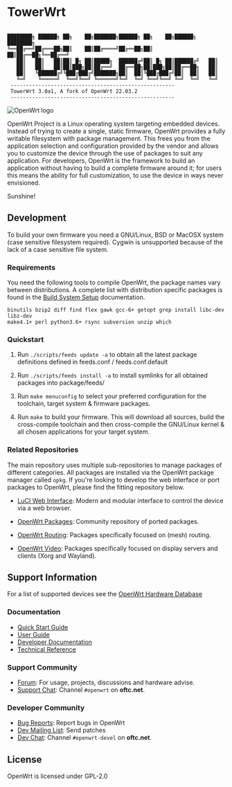 # TowerWrt

<pre><code>
████████╗ ██████╗ ██╗    ██╗███████╗██████╗ ██╗    ██╗██████╗ ████████╗
╚══██╔══╝██╔═══██╗██║    ██║██╔════╝██╔══██╗██║    ██║██╔══██╗╚══██╔══╝
   ██║   ██║   ██║██║ █╗ ██║█████╗  ██████╔╝██║ █╗ ██║██████╔╝   ██║   
   ██║   ██║   ██║██║███╗██║██╔══╝  ██╔══██╗██║███╗██║██╔══██╗   ██║   
   ██║   ╚██████╔╝╚███╔███╔╝███████╗██║  ██║╚███╔███╔╝██║  ██║   ██║   
   ╚═╝    ╚═════╝  ╚══╝╚══╝ ╚══════╝╚═╝  ╚═╝ ╚══╝╚══╝ ╚═╝  ╚═╝   ╚═╝   
 -----------------------------------------------------
 TowerWrt 3.0a1, A fork of OpenWrt 22.03.2
 -----------------------------------------------------
</code></pre>

![OpenWrt logo](include/logo.png)

OpenWrt Project is a Linux operating system targeting embedded devices. Instead
of trying to create a single, static firmware, OpenWrt provides a fully
writable filesystem with package management. This frees you from the
application selection and configuration provided by the vendor and allows you
to customize the device through the use of packages to suit any application.
For developers, OpenWrt is the framework to build an application without having
to build a complete firmware around it; for users this means the ability for
full customization, to use the device in ways never envisioned.

Sunshine!

## Development

To build your own firmware you need a GNU/Linux, BSD or MacOSX system (case
sensitive filesystem required). Cygwin is unsupported because of the lack of a
case sensitive file system.

### Requirements

You need the following tools to compile OpenWrt, the package names vary between
distributions. A complete list with distribution specific packages is found in
the [Build System Setup](https://openwrt.org/docs/guide-developer/build-system/install-buildsystem)
documentation.

```
binutils bzip2 diff find flex gawk gcc-6+ getopt grep install libc-dev libz-dev
make4.1+ perl python3.6+ rsync subversion unzip which
```

### Quickstart

1. Run `./scripts/feeds update -a` to obtain all the latest package definitions
   defined in feeds.conf / feeds.conf.default

2. Run `./scripts/feeds install -a` to install symlinks for all obtained
   packages into package/feeds/

3. Run `make menuconfig` to select your preferred configuration for the
   toolchain, target system & firmware packages.

4. Run `make` to build your firmware. This will download all sources, build the
   cross-compile toolchain and then cross-compile the GNU/Linux kernel & all chosen
   applications for your target system.

### Related Repositories

The main repository uses multiple sub-repositories to manage packages of
different categories. All packages are installed via the OpenWrt package
manager called `opkg`. If you're looking to develop the web interface or port
packages to OpenWrt, please find the fitting repository below.

* [LuCI Web Interface](https://github.com/openwrt/luci): Modern and modular
  interface to control the device via a web browser.

* [OpenWrt Packages](https://github.com/openwrt/packages): Community repository
  of ported packages.

* [OpenWrt Routing](https://github.com/openwrt/routing): Packages specifically
  focused on (mesh) routing.

* [OpenWrt Video](https://github.com/openwrt/video): Packages specifically
  focused on display servers and clients (Xorg and Wayland).

## Support Information

For a list of supported devices see the [OpenWrt Hardware Database](https://openwrt.org/supported_devices)

### Documentation

* [Quick Start Guide](https://openwrt.org/docs/guide-quick-start/start)
* [User Guide](https://openwrt.org/docs/guide-user/start)
* [Developer Documentation](https://openwrt.org/docs/guide-developer/start)
* [Technical Reference](https://openwrt.org/docs/techref/start)

### Support Community

* [Forum](https://forum.openwrt.org): For usage, projects, discussions and hardware advise.
* [Support Chat](https://webchat.oftc.net/#openwrt): Channel `#openwrt` on **oftc.net**.

### Developer Community

* [Bug Reports](https://bugs.openwrt.org): Report bugs in OpenWrt
* [Dev Mailing List](https://lists.openwrt.org/mailman/listinfo/openwrt-devel): Send patches
* [Dev Chat](https://webchat.oftc.net/#openwrt-devel): Channel `#openwrt-devel` on **oftc.net**.

## License

OpenWrt is licensed under GPL-2.0
